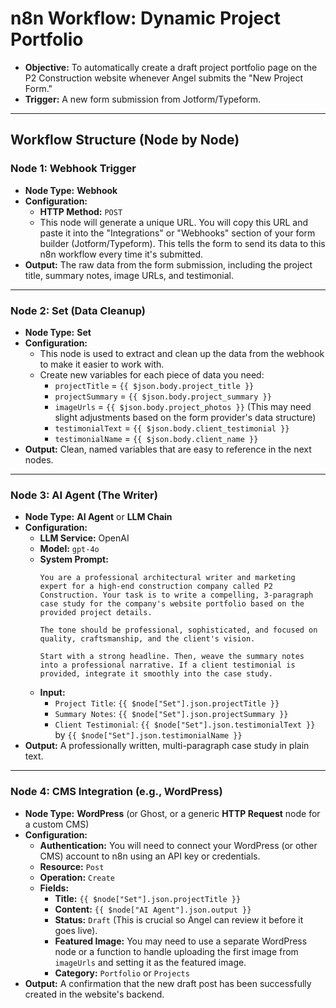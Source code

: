 # n8n Workflow: Dynamic Project Portfolio

*   **Objective:** To automatically create a draft project portfolio page on the P2 Construction website whenever Angel submits the "New Project Form."
*   **Trigger:** A new form submission from Jotform/Typeform.

---

## Workflow Structure (Node by Node)

### **Node 1: Webhook Trigger**

*   **Node Type:** **Webhook**
*   **Configuration:**
    *   **HTTP Method:** `POST`
    *   This node will generate a unique URL. You will copy this URL and paste it into the "Integrations" or "Webhooks" section of your form builder (Jotform/Typeform). This tells the form to send its data to this n8n workflow every time it's submitted.
*   **Output:** The raw data from the form submission, including the project title, summary notes, image URLs, and testimonial.

---

### **Node 2: Set (Data Cleanup)**

*   **Node Type:** **Set**
*   **Configuration:**
    *   This node is used to extract and clean up the data from the webhook to make it easier to work with.
    *   Create new variables for each piece of data you need:
        *   `projectTitle` = `{{ $json.body.project_title }}`
        *   `projectSummary` = `{{ $json.body.project_summary }}`
        *   `imageUrls` = `{{ $json.body.project_photos }}` (This may need slight adjustments based on the form provider's data structure)
        *   `testimonialText` = `{{ $json.body.client_testimonial }}`
        *   `testimonialName` = `{{ $json.body.client_name }}`
*   **Output:** Clean, named variables that are easy to reference in the next nodes.

---

### **Node 3: AI Agent (The Writer)**

*   **Node Type:** **AI Agent** or **LLM Chain**
*   **Configuration:**
    *   **LLM Service:** OpenAI
    *   **Model:** `gpt-4o`
    *   **System Prompt:**
        ```
        You are a professional architectural writer and marketing expert for a high-end construction company called P2 Construction. Your task is to write a compelling, 3-paragraph case study for the company's website portfolio based on the provided project details.

        The tone should be professional, sophisticated, and focused on quality, craftsmanship, and the client's vision.

        Start with a strong headline. Then, weave the summary notes into a professional narrative. If a client testimonial is provided, integrate it smoothly into the case study.
        ```
    *   **Input:**
        *   `Project Title`: `{{ $node["Set"].json.projectTitle }}`
        *   `Summary Notes`: `{{ $node["Set"].json.projectSummary }}`
        *   `Client Testimonial`: `{{ $node["Set"].json.testimonialText }}` by `{{ $node["Set"].json.testimonialName }}`
*   **Output:** A professionally written, multi-paragraph case study in plain text.

---

### **Node 4: CMS Integration (e.g., WordPress)**

*   **Node Type:** **WordPress** (or Ghost, or a generic **HTTP Request** node for a custom CMS)
*   **Configuration:**
    *   **Authentication:** You will need to connect your WordPress (or other CMS) account to n8n using an API key or credentials.
    *   **Resource:** `Post`
    *   **Operation:** `Create`
    *   **Fields:**
        *   **Title:** `{{ $node["Set"].json.projectTitle }}`
        *   **Content:** `{{ $node["AI Agent"].json.output }}`
        *   **Status:** `Draft` (This is crucial so Angel can review it before it goes live).
        *   **Featured Image:** You may need to use a separate WordPress node or a function to handle uploading the first image from `imageUrls` and setting it as the featured image.
        *   **Category:** `Portfolio` or `Projects`
*   **Output:** A confirmation that the new draft post has been successfully created in the website's backend.
